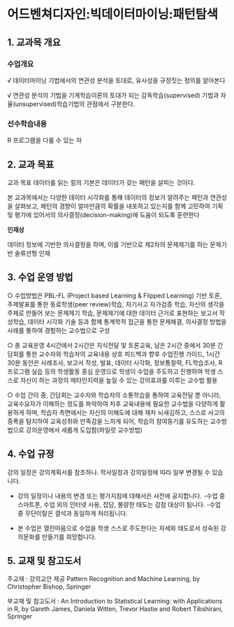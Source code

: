 # 어드벤쳐디자인:빅데이터마이닝:패턴탐색
## 1. 교과목 개요
### 수업개요
√ 데이터마이닝 기법에서의 연관성 분석을 토대로, 유사성을 규정짓는 정의를 알아본다

√ 연관성 분석의 기법을 기계학습이론의 토대가 되는 감독학습(supervised) 기법과 자율(unsupervised)학습기법의 관점에서 구분한다.
### 선수학습내용
R 프로그램을 다룰 수 있는 자

## 2. 교과 목표
교과 목표
데이터를 읽는 힘의 기본은 데이터가 갖는 패턴을 살피는 것이다.

본 교과목에서는 다양한 데이터 시각화를 통해 데이터의 정보가 알려주는 패턴과 연관성을 살펴보고,
패턴의 경향이 얼마만큼의 확률을 내포하고 있는지를 함께 고민하여 기획 및 평가에 있어서의 의사결정(decision-making)에 도움이 되도록 훈련한다


**인재상**

데이터 정보에 기반한 의사결정을 하며, 이를 기반으로 제2차의 문제제기를 하는 문제기반 솔류션형 인재

## 3. 수업 운영 방법
○ 수업방법은 PBL-FL (Project based Learning & Flipped Learning) 기반 토론, 주제발표를 통한 동료학생(peer review)학습, 자기사고 자가검증 학습, 자신의 생각을 주제로 만들어 보는 문제제기 학습, 문제제기에 대한 데이터 근거로 표현하는 보고서 작성학습, 데이터 시각화 기술 등과 함께 통계학적 접근을 통한 문제해결, 의사결정 방법을 사례를 통하여 경험하는 교수법으로 구성

○ 총 교육운영 4시간에서 2시간은 지식전달 및 토론교육, 남은 2시간 중에서 30분 간담회를 통한 교수자와 학습자의 교육내용 상호 피드백과 향후 수업진행 가이드, 1시간 30분 동안은 사례조사, 보고서 작성, 발표, 데이터 시각화, 정보통찰력, FL학습조사, R 프로그램 실습 등의 학생활동 중심 운영으로 학생이 수업을 주도하고 진행하여 학생 스스로 자신이 하는 과정의 메타인지력을 높일 수 있는 강의효과를 이루는 교수법 활용

○ 수업 간이 중, 간담회는 교수자와 학습자의 소통학습을 통하여 교육전달 뿐 아니라, 교육수요자가 이해하는 정도를 파악하여 차후 교육내용에 필요한 교수법을 다양하게 활용하게 하며, 학습자 측면에서는 자신의 이해도에 대해 재차 뇌새김하고, 스스로 사고의 증폭을 탐지하여 교육성취와 만족감을 느끼게 되어, 학습의 참여동기를 유도하는 교수방법으로 강의운영에서 새롭게 도입함(파일럿 교수방법)
## 4. 수업 규정
강의 일정은 강의계획서를 참조하나. 학사일정과 강의일정에 따라 일부 변경될 수 있습니다.
- 강의 일정이나 내용의 변경 또는 평가지침에 대해서은 사전에 공지합니다.
-수업 중 스마트폰, 수업 외의 인터넷 사용, 잡담, 불량한 태도는 감점 대상이 됩니다.
-수업 중 무단이탈은 결석과 동일하게 처리됩니다.

- 본 수업은 열린마음으로 수업을 학생 스스로 주도한다는 자세와 태도로서 성숙된 강의문화를 만들기를 희망합니다.

## 5. 교재 및 참고도서
주교재 : 강의교안 제공 Pattern Recognition and Machine Learning, by Christopher Bishop, Springer

부교재 및 참고도서 : An Introduction to Statistical Learning: with Applications in R, by Gareth James, Daniela Witten, Trevor Hastie and Robert Tibshirani, Springer
